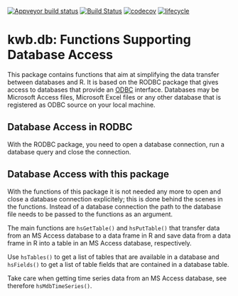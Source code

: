 [![Appveyor build status](https://ci.appveyor.com/api/projects/status/m70gtm2010x6hnqi/branch/master?svg=true)](https://ci.appveyor.com/project/KWB-R/kwb-db/branch/master)
[![Build Status](https://travis-ci.org/KWB-R/kwb.db.svg?branch=master)](https://travis-ci.org/KWB-R/kwb.db)
[![codecov](https://codecov.io/github/KWB-R/kwb.db/branch/master/graphs/badge.svg)](https://codecov.io/github/KWB-R/kwb.db)
[![lifecycle](https://img.shields.io/badge/lifecycle-stable-brightgreen.svg)](https://www.tidyverse.org/lifecycle/#stable)

# kwb.db: Functions Supporting Database Access

This package contains functions that aim at simplifying the data transfer 
between databases and R. It is based on the RODBC package that gives access to
databases that provide an [ODBC](https://docs.microsoft.com/en-us/sql/odbc/reference/what-is-odbc) 
interface. Databases may be Microsoft Access files, Microsoft Excel files or 
any other database that is registered as ODBC source on your local machine.

## Database Access in RODBC

With the RODBC package, you need to open a database connection, run a database
query and close the connection.

## Database Access with this package

With the functions of this package it is not needed any more to open and close a
database connection explicitely; this is done behind the scenes in the 
functions. Instead of a database connection the path to the database file needs 
to be passed to the functions as an argument. 

The main functions are `hsGetTable()` and `hsPutTable()` that transfer data from an MS Access database to a data frame in R and save data from a data frame in R
into a table in an MS Access database, respectively.

Use `hsTables()` to get a list of tables that are available in a database and `hsFields()` to get a list of table fields that are contained in a database 
table.

Take care when getting time series data from an MS Access database, see 
therefore `hsMdbTimeSeries()`. 

